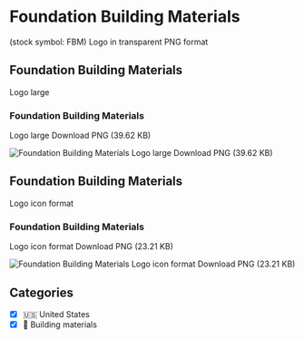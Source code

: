 # Foundation Building Materials
 (stock symbol: FBM) Logo in transparent PNG format

## Foundation Building Materials
 Logo large

### Foundation Building Materials
 Logo large Download PNG (39.62 KB)

![Foundation Building Materials
 Logo large Download PNG (39.62 KB)](/img/orig/FBM_BIG-bb96237a.png)

## Foundation Building Materials
 Logo icon format

### Foundation Building Materials
 Logo icon format Download PNG (23.21 KB)

![Foundation Building Materials
 Logo icon format Download PNG (23.21 KB)](/img/orig/FBM-99eb62d0.png)



## Categories
- [x] 🇺🇸 United States
- [x] 🧱 Building materials
